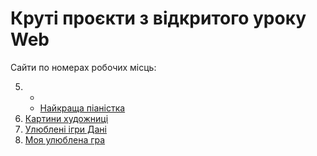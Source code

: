 # Круті проєкти з відкритого уроку Web

Сайти по номерах робочих місць:

5. 
   -    
   - [Найкраща піаністка](sites/5_2)
6. [Картини художниці](sites/6)
7. [Улюблені ігри Дані](sites/7)
8. [Моя улюблена гра](sites/8)
